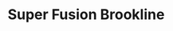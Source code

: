 ---
layout: place
title: "Super Fusion Brookline"
permalink: /massachusetts/brookline/super-fusion-brookline.html
stateAbbr: MA
stateName: Massachusetts
cityName: Brookline
place_id: ChIJYe2gXbB544kR7TGExpF5l6I
photos:
  - name: >-
      places/ChIJYe2gXbB544kR7TGExpF5l6I/photos/AeeoHcK_J4fnIevDu741gy9GiNMW-SMS7YwUgQpZiL9mDE51dPQpQHEU8DyKAEbrf1s-FV4wNpm_LzG3_D7glPBXFkgSfSnw8mA9Aotcm7XYrqe9i8hDtPlQMfWwPtXn9SVLsc9YPX_Gt4x9ABVKtwjAXo3vL97QSEsIbtOXP_tlisMSzN1p8OWoIPXN1BDVdJj5pj2t2JWEYCRsztB6dpk37N_mAp0YSggFWyLfvPUJPI6G7gk-VkhQiE_kB4qNh8J3wAVVyIJqUBfhytOaCq7CEdVB-QA4XlroqGPUEUGGfc5q520USikqx1yIGJzT6J4fijHd_2wJKa-jDEXCL2KUY87Br9q6xnpAg1-hwrMGdoot6EjJYJE1GutWGw7_QH3zrwiaF7haiX6mGQhXVdG1Dcw2GDp1x9EkbvWqveKHNRG8WKny
    widthPx: 4032
    heightPx: 1960
    authorAttributions:
      - displayName: Gerard McLean
        uri: https://maps.google.com/maps/contrib/114124617657018940900
        photoUri: >-
          https://lh3.googleusercontent.com/a-/ALV-UjXvfcZBRo6UEz-RxuZggXtGjG3XQmHKf78Fbw_LmLPhnPgErlez=s100-p-k-no-mo
    flagContentUri: >-
      https://www.google.com/local/imagery/report/?cb_client=maps_api_places.places_api&image_key=!1e10!2sCIHM0ogKEICAgICs4Kvj0wE&hl=en-US
    googleMapsUri: >-
      https://www.google.com/maps/place//data=!3m4!1e2!3m2!1sCIHM0ogKEICAgICs4Kvj0wE!2e10!4m2!3m1!1s0x89e379b05da0ed61:0xa2977991c68431ed
  - name: >-
      places/ChIJYe2gXbB544kR7TGExpF5l6I/photos/AeeoHcLFyDJ2UDehyFrsmXon_HUdrdYwqZudNcfDiXJ2TBC5hP6T52FGjCRsrzeNXge8FB_-PIqjRj8wHJhP5vIGnAgBnKjyjCqM3zBnvKSPZ5Jhv1iqw1aHcx_x1ciW8f0Iv1oKT5H1k2Ns-MANOI_vw--2P_N92Jl0Y1CnOaJld8CNGSCxxSuyNBBeDjE1a4PkV3A_iiid9chBHcxKPR6pH3Z8-gftoSKdBijFk85czG7pCNcZJe-tOcmS-6o23L9gFmTYElx_y2-vpzsQZ3dk68KteW40x0Qf4BmL7KgyAPVgUA
    widthPx: 1530
    heightPx: 2048
    authorAttributions:
      - displayName: Super Fusion Brookline
        uri: https://maps.google.com/maps/contrib/108389030724816859097
        photoUri: >-
          https://lh3.googleusercontent.com/a/ACg8ocLrKMgfvikBY-pFvXML2YwyEFr0w2cbn0X6jky-n0SuSTi0nQ=s100-p-k-no-mo
    flagContentUri: >-
      https://www.google.com/local/imagery/report/?cb_client=maps_api_places.places_api&image_key=!1e10!2sAF1QipNMf5l6-WUc16fVBf6S8TaaIyHxAk2o3gGo4mPg&hl=en-US
    googleMapsUri: >-
      https://www.google.com/maps/place//data=!3m4!1e2!3m2!1sAF1QipNMf5l6-WUc16fVBf6S8TaaIyHxAk2o3gGo4mPg!2e10!4m2!3m1!1s0x89e379b05da0ed61:0xa2977991c68431ed
  - name: >-
      places/ChIJYe2gXbB544kR7TGExpF5l6I/photos/AeeoHcIqQUjx7MAZ8Ymlnb6R4KskZXR-wOmQ3Funa_mUAxQgXggD_EbZ5vb1aqQXcDo8YgQ0SKjZL0oYrz93M_CzdZB7piRfbxgouncesOYgWb8kXnuzRcffEa8zcCRhCeRD7Zg1guv4uHCQC5nyMe3tS5Ihhd42YbM7FhAE9wj7gowpP6Yv4iYuD-fbqsx7j96qsfHIr1obGmvAfzd92jd17I1v9cRZ95amSxGXk0YGk1CDPEdyfCGBzzPvo81VXPTdK9tTkiILmu8WSQftKCRtFFAlmvKy33AylkXMAhhmzmU0YfkMV1ASAwHkMJVlKdWjpXWktTm1_j9MM8UDNXc3--YwM_8l_4-JlfeTghT0fxZUNN5wuBu3tQ49P41yZGz3QeDQ_wt7LTMIxG7RYDB-Pp0h4zi5-9CrXv69QZN8XkiXZw
    widthPx: 2160
    heightPx: 2160
    authorAttributions:
      - displayName: 李艳清
        uri: https://maps.google.com/maps/contrib/117526198816508901831
        photoUri: >-
          https://lh3.googleusercontent.com/a/ACg8ocLhdijaIDBBgNZQbyWtbe1k3Ggkz6PwqP-b335yLANI_Fup9Q=s100-p-k-no-mo
    flagContentUri: >-
      https://www.google.com/local/imagery/report/?cb_client=maps_api_places.places_api&image_key=!1e10!2sCIHM0ogKEICAgIC0xOPiLQ&hl=en-US
    googleMapsUri: >-
      https://www.google.com/maps/place//data=!3m4!1e2!3m2!1sCIHM0ogKEICAgIC0xOPiLQ!2e10!4m2!3m1!1s0x89e379b05da0ed61:0xa2977991c68431ed
  - name: >-
      places/ChIJYe2gXbB544kR7TGExpF5l6I/photos/AeeoHcJDo50O6opNHLutAjZXPkkAk9uOm_prujAHYte-__2CBc6OAHT5hTn-p8noYrB-3NhzU2MfapY1RFlrc92JUdYyFwRFXPGpngSy5dRMREJNehkUX2elUC8nHLFRWj-LceWFfllK5OaC4z1gT5dKxpSl5hFYmBFu5DaPP8T-y-sYybCz1ZwD7oyaPqqv2uSjmruGqrV6fxxd75fcN-gPXze7feZUTrKYmgeQD05eIrTiWEIT-VX4orlDd7Guy5Qdl_heHS1VKFTtee_vDpJ8HJ6VNwGOlcRuPAICvX-WY9cAD2csNeTcfbSFvzxihQNSur_YfVN98Ngy6q0USlDCZ95AMKs4jX98P83Obu5xb1ZYEfHPMV_k-nVc7yUaegfezzaXoJZsXqoKWPbTrgQW1pGBV62s8m5weFlcesfMDytwrkhn
    widthPx: 4032
    heightPx: 3024
    authorAttributions:
      - displayName: Layla Dean
        uri: https://maps.google.com/maps/contrib/100999833107366134167
        photoUri: >-
          https://lh3.googleusercontent.com/a-/ALV-UjWXk2Rz0Q_VRXml-1ySu6wh-BaNvWisAGIZQMo22p_Kbb_Zap4smg=s100-p-k-no-mo
    flagContentUri: >-
      https://www.google.com/local/imagery/report/?cb_client=maps_api_places.places_api&image_key=!1e10!2sCIHM0ogKEICAgIDxpN7l3gE&hl=en-US
    googleMapsUri: >-
      https://www.google.com/maps/place//data=!3m4!1e2!3m2!1sCIHM0ogKEICAgIDxpN7l3gE!2e10!4m2!3m1!1s0x89e379b05da0ed61:0xa2977991c68431ed
  - name: >-
      places/ChIJYe2gXbB544kR7TGExpF5l6I/photos/AeeoHcJAV_k4V8hku66aZ9YsIo9NMwzDYYExKwvZZk6KpYp4c0y3uoBQhhFX5r__c1te82A19ewYVaGwWY0a90HT3YHAgweMT02dSbY0QtnuEGJm5G1DrTOLDzFyvuqIxdLxA9mOFgw2dJoDX1kDC7Vb6sr8SZmgXnOLGp0SyvaTWVAd2RpJjcDG-ppSauMwnKVMydEoPpd8XyforPSkjjMDYMOGFPXvzKk64VucOhW7p2ECmApBUJaqjZBQOUYzdArjW0XncRR-pTvsPdtsqgdhueYoCIgpemIqLaO1E95l75Xn29wfG0OVD0UUgGEnoO-DU7tBfFFDAOhQG-VQtERjxXAZNRZpNPDStdIuCNzf75IKTLpWNj9Q4VpUx1s5wpea6e9RawlPfoVbCuoqvFHSJeGFmQtS-Q3a5aTRlt_2bG0EkVR_
    widthPx: 2160
    heightPx: 2160
    authorAttributions:
      - displayName: 李艳清
        uri: https://maps.google.com/maps/contrib/117526198816508901831
        photoUri: >-
          https://lh3.googleusercontent.com/a/ACg8ocLhdijaIDBBgNZQbyWtbe1k3Ggkz6PwqP-b335yLANI_Fup9Q=s100-p-k-no-mo
    flagContentUri: >-
      https://www.google.com/local/imagery/report/?cb_client=maps_api_places.places_api&image_key=!1e10!2sCIHM0ogKEICAgICEwsXhpQE&hl=en-US
    googleMapsUri: >-
      https://www.google.com/maps/place//data=!3m4!1e2!3m2!1sCIHM0ogKEICAgICEwsXhpQE!2e10!4m2!3m1!1s0x89e379b05da0ed61:0xa2977991c68431ed
  - name: >-
      places/ChIJYe2gXbB544kR7TGExpF5l6I/photos/AeeoHcJ4HhNeTKRa7oaYTPD9MoaRNtwaXjrml2RLAkLn2u2-_S8HF6ov10EVwKSP-OFqdQK0cLXDg_Q0Jz0x69iW5i_s4kD9DHlF1kBBz-tZr8gRmTLVlCRHa-cy7ykp8atORpafW_5I9v4tE8EfMfSUoM9YIuG5hRN2cB-1O6-l4_6rJLs7SQItyQs75E5VEgs0HK5F7jDsYjzeB2PFuYFDkOUb57hsBN59QBf2MT3mn3HQ1ck1oz2gJL9HSnCKNHkzVRBVghBJrWeqvtcc-QKsRFK1ZXqW9vHkOZ-scy8acI1xM4yB9bu2OOVk5EPsqnhhKBVk2za_pzooQ5vZOOAA9SQz5y1TcpZLFijLEUQXQpcFc2KuRWhRxzoR-aEYhZDqSYJMTmDPaOehdwdCQSPSwr38grYjPfWRDNfu0Y1hAiQWIQ
    widthPx: 3024
    heightPx: 4032
    authorAttributions:
      - displayName: Alexa Jae
        uri: https://maps.google.com/maps/contrib/117600274068515107845
        photoUri: >-
          https://lh3.googleusercontent.com/a-/ALV-UjVKeF-ciWQRfcm1EZt6B31VzFf8eqIAjZZYe04gMMjgKe3GC-Hz=s100-p-k-no-mo
    flagContentUri: >-
      https://www.google.com/local/imagery/report/?cb_client=maps_api_places.places_api&image_key=!1e10!2sCIHM0ogKEICAgMDA76r7Nw&hl=en-US
    googleMapsUri: >-
      https://www.google.com/maps/place//data=!3m4!1e2!3m2!1sCIHM0ogKEICAgMDA76r7Nw!2e10!4m2!3m1!1s0x89e379b05da0ed61:0xa2977991c68431ed
  - name: >-
      places/ChIJYe2gXbB544kR7TGExpF5l6I/photos/AeeoHcJVYX0sLk-bEgw9uY2_uxiJIfUScnsplJ5Qofb2BqjLXn2O2ZGZdoxbctt6bhehHA7qbo1QZ0kNVhwS3p-43uueQb9uVcNKx7jm1gyuyM8Cbc7aqssnUcJkv5IWcpbBvFgwIZRfWqhtl8386zGjoV9gsgYEIGgQKfFFdC85GfCeh7MNahYGNT8q8XGGsSLxurwVGJf2XzfrQ_vGh6zKu1E0c48kh1tmu9jG0G9UQlLPFKUEO_Jx2CILZQjzFNUy_Yus8hcAeRh-_y4FwsgKR9oY1fARWNlQJ8pOA5N29krtb8vEdhahkFG1k0PCP59dqgWL3xaYL1HAVYRKeWPtLzRTwajcRQfcs_pgz6jr8BavQhN0bhycjGD29KE-tKUmkX01AkrQGgvDd7rxKEMDT2-sFiQ48nlb62SH2WzoNU4rDvYW
    widthPx: 2268
    heightPx: 4032
    authorAttributions:
      - displayName: Mike Trubnikov
        uri: https://maps.google.com/maps/contrib/101769582669644205608
        photoUri: >-
          https://lh3.googleusercontent.com/a-/ALV-UjXzcWfJ9x-gT_M6wWqtGxvpMtv6-9FBmaQ7m5Br_BpDjSf5RrioIQ=s100-p-k-no-mo
    flagContentUri: >-
      https://www.google.com/local/imagery/report/?cb_client=maps_api_places.places_api&image_key=!1e10!2sCIHM0ogKEICAgIDF6Li2vQE&hl=en-US
    googleMapsUri: >-
      https://www.google.com/maps/place//data=!3m4!1e2!3m2!1sCIHM0ogKEICAgIDF6Li2vQE!2e10!4m2!3m1!1s0x89e379b05da0ed61:0xa2977991c68431ed
  - name: >-
      places/ChIJYe2gXbB544kR7TGExpF5l6I/photos/AeeoHcIhTO-S76zObP6PbrqsbiW-Xhq2dKpKX1NF5eRnmXAYLYXiknnLTYymwsJtNX2Mq-hjfZombeRmjPSDY623ndKmiYMPgq1LEXrnJrWvt7bkziLqfxbAXZ-uCRT4ze-fP7asL_8CaMOujuGMUGtyZyw0EiloEaP8PbP4ben-O7R8Hub_DqQ1oieerqMQ6NnQyumT35Zkm3AlNQ7ey6t09TLHXfMb3ybaUUqe478naUDyFIW7hRe5A5bbZwyvouk0j6dEDYrJL2mT_V6Sj2xTHS4cwzo96ET1NTtE0k0HF8cCZlAn2DmybF5qKCqImWRIwGQwqKCXKiY35XRZJ33S1lBiWqkts-X2_rxjZzo-fhS32il4qzwnukx1vTUmah20hHdrvb1zVEi0Bl_crYnbRw7gQ5cqO1Pq38WhMWF0Bbgt8eLZ
    widthPx: 4032
    heightPx: 2268
    authorAttributions:
      - displayName: Mario Konijnenburg
        uri: https://maps.google.com/maps/contrib/115869466373881045645
        photoUri: >-
          https://lh3.googleusercontent.com/a/ACg8ocJyLy9zGL9ag4QJMdnv10hf_0ErY4MAJPRbkWCYPtp6HogLJQ=s100-p-k-no-mo
    flagContentUri: >-
      https://www.google.com/local/imagery/report/?cb_client=maps_api_places.places_api&image_key=!1e10!2sCIHM0ogKEICAgICMuLqkigE&hl=en-US
    googleMapsUri: >-
      https://www.google.com/maps/place//data=!3m4!1e2!3m2!1sCIHM0ogKEICAgICMuLqkigE!2e10!4m2!3m1!1s0x89e379b05da0ed61:0xa2977991c68431ed
  - name: >-
      places/ChIJYe2gXbB544kR7TGExpF5l6I/photos/AeeoHcIYLlMw8H-c3EKAszSeacalqiZZflQ8Eppt--_lLgJSkGHox-s9OXQmP2L3Hb82WCjfGtHwaxqKjl_bX_pj56c06ZUGbTqbPr8ZM7JRjk2h4ohAi8KY6asP-uYhK00TEQ-2kZsYfxBytpwAjzBMwF_rwDuTKDOFmLnn_KOCOqRS_zlucTHd8uLI-WAiRN9O-Yx0N8AE7YKyLFOnnLMWMoWzcwwmLjunOR68-FoypGi77zoXWgydrW8WS40ZpszYww2jU5RXgPKYDt2padF8PHzicvWXg4rHpO-dPYBlV5gAdhLGxlDIey0G2wMQ5uk7noY_WDUjxAegC5fXVYfr7HvXPZiGyyPWK1zFwm3Vpbd1FzHi9ZMY_Vbi0YR6mMwLPuMb1yRS6Al0X4SaFqIslkP19Dhm-5LccTQ30vO-0YhYvw
    widthPx: 3024
    heightPx: 4032
    authorAttributions:
      - displayName: Alessandra Lea
        uri: https://maps.google.com/maps/contrib/113759262105205946105
        photoUri: >-
          https://lh3.googleusercontent.com/a-/ALV-UjUv0Oa1CBF8gY4Pyyul0DBkpKcOv1Du3Gp7xw72yOAIvRu45xr-=s100-p-k-no-mo
    flagContentUri: >-
      https://www.google.com/local/imagery/report/?cb_client=maps_api_places.places_api&image_key=!1e10!2sCIHM0ogKEICAgIDvi573Cg&hl=en-US
    googleMapsUri: >-
      https://www.google.com/maps/place//data=!3m4!1e2!3m2!1sCIHM0ogKEICAgIDvi573Cg!2e10!4m2!3m1!1s0x89e379b05da0ed61:0xa2977991c68431ed
  - name: >-
      places/ChIJYe2gXbB544kR7TGExpF5l6I/photos/AeeoHcIgOEqM36DQwffgUoYeEJTw0moHTjWMSGawv8rLyO1GyJo_KtCiDuQkKuheBRBuC5FovFnsBICjy3Z3jyIutQRv5bduQMWOApp0uTts7fp_S_yEzDyB1ZCtTCtkGuFgKKp_MwIn2LZ7rmFh9c9rvns7UeBKae_hzTy4nc0ATR5LYPJEhsRcv_T8E_W1-KzhS_FlcKc5ca9h4THOWydU68QZRMQ2j91BUbqsCawJFIgGHLGBu6vhor3iYciaxTIYqYRVnNpn7S0uPh75mRPSBj3vtQc2M4Zjn_JA74yVf4PV6mdlie72S8kmUV3ODRjvNlPv9bOrSy3c2grd51bLyzuVQF0tog7qljaiOnGgHeNvMTquTJNm1kq1eGdK5xebNd_XrMlbjUmH1WpvYKxOToT_cZwafgy1K_HNr3IsC3aNsA
    widthPx: 3072
    heightPx: 4080
    authorAttributions:
      - displayName: Rafael Polidoro
        uri: https://maps.google.com/maps/contrib/100467724691883458019
        photoUri: >-
          https://lh3.googleusercontent.com/a-/ALV-UjVyB4JomA3YCMg7x1mrQm-se4Bn44g97ONLZk8GmqaY2EZrOas_Vg=s100-p-k-no-mo
    flagContentUri: >-
      https://www.google.com/local/imagery/report/?cb_client=maps_api_places.places_api&image_key=!1e10!2sCIHM0ogKEICAgICj347cAg&hl=en-US
    googleMapsUri: >-
      https://www.google.com/maps/place//data=!3m4!1e2!3m2!1sCIHM0ogKEICAgICj347cAg!2e10!4m2!3m1!1s0x89e379b05da0ed61:0xa2977991c68431ed
address: 690A Washington St, Brookline, MA 02446, USA
street: 690A Washington St
city: Brookline
state: MA
zip: '02446'
country: USA
neighborhood: Aspinwall Hill
latitude: '42.338731'
longitude: '-71.134499'
accessibility_options:
  wheelchairAccessibleEntrance: true
business_status: OPERATIONAL
name: Super Fusion Brookline
google_maps_links:
  directionsUri: >-
    https://www.google.com/maps/dir//''/data=!4m7!4m6!1m1!4e2!1m2!1m1!1s0x89e379b05da0ed61:0xa2977991c68431ed!3e0
  placeUri: https://maps.google.com/?cid=11715966622635405805
  writeAReviewUri: >-
    https://www.google.com/maps/place//data=!4m3!3m2!1s0x89e379b05da0ed61:0xa2977991c68431ed!12e1
  reviewsUri: >-
    https://www.google.com/maps/place//data=!4m4!3m3!1s0x89e379b05da0ed61:0xa2977991c68431ed!9m1!1b1
  photosUri: >-
    https://www.google.com/maps/place//data=!4m3!3m2!1s0x89e379b05da0ed61:0xa2977991c68431ed!10e5
primary_type: Sushi Restaurant
opening_hours:
  regular: null
  current: null
secondary_opening_hours:
  regular:
    weekdayDescriptions: null
    type: null
  current:
    weekdayDescriptions: null
    type: null
phone: (617) 277-8221
price_level: PRICE_LEVEL_MODERATE
price_range: $20 &ndash; $30
rating: '4.6'
rating_count: 222
website: http://www.superfusionbrookline.com/
description: null
reviews: null
parking_options: null
payment_options: null
allow_dogs: null
curbside_pickup: null
delivery: null
dine_in: null
good_for_children: null
good_for_groups: null
good_for_sports: null
live_music: null
menu_for_children: null
outdoor_seating: null
reservable: null
restroom: null
serves_beer: null
serves_breakfast: null
serves_brunch: null
serves_cocktails: null
serves_coffee: null
serves_dinner: null
serves_dessert: null
serves_lunch: null
serves_vegetarian_food: null
serves_wine: null
takeout: null

---